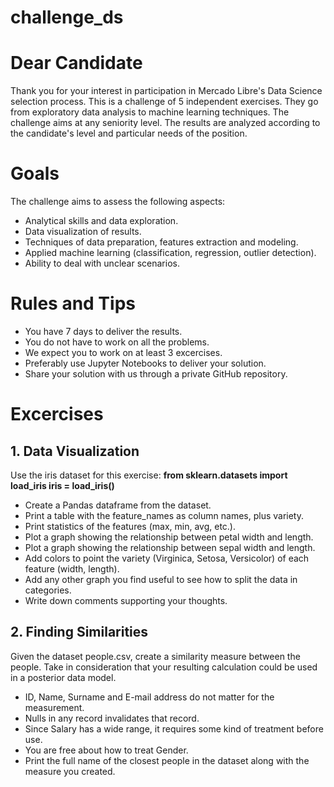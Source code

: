 # challenge_ds

# Dear Candidate
Thank you for your interest in participation in Mercado Libre's Data Science selection process. This is a challenge of 5 independent exercises. They go from exploratory data analysis to machine learning techniques. The challenge aims at any seniority level. The results are analyzed according to the candidate's level and particular needs of the position.

# Goals
The challenge aims to assess the following aspects:
- Analytical skills and data exploration.
- Data visualization of results.
- Techniques of data preparation, features extraction and modeling.
- Applied machine learning (classification, regression, outlier detection).
- Ability to deal with unclear scenarios.

# Rules and Tips
- You have 7 days to deliver the results.
- You do not have to work on all the problems.
- We expect you to work on at least 3 excercises.
- Preferably use Jupyter Notebooks to deliver your solution.
- Share your solution with us through a private GitHub repository.

# Excercises
## 1. Data Visualization
Use the iris dataset for this exercise:
**from sklearn.datasets import load_iris
iris = load_iris()**
- Create a Pandas dataframe from the dataset.
- Print a table with the feature_names as column names, plus variety.
- Print statistics of the features (max, min, avg, etc.).
- Plot a graph showing the relationship between petal width and length.
- Plot a graph showing the relationship between sepal width and length.
- Add colors to point the variety (Virginica, Setosa, Versicolor) of each feature (width, length).
- Add any other graph you find useful to see how to split the data in categories.
- Write down comments supporting your thoughts.

## 2. Finding Similarities
Given the dataset people.csv, create a similarity measure between the people. Take in consideration that your resulting calculation could be used in a posterior data model.
- ID, Name, Surname and E-mail address do not matter for the measurement.
- Nulls in any record invalidates that record.
- Since Salary has a wide range, it requires some kind of treatment before use.
- You are free about how to treat Gender.
- Print the full name of the closest people in the dataset along with the measure you created.
